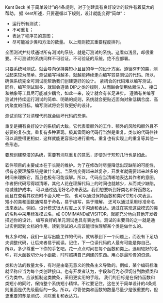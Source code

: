Kent Beck 关于简单设计”的4条规则，对于创建具有良好设计的软件有着莫大的帮助。
据 Kent所述，只要遵循以下规则，设计就能变得“简单”：
- 运行所有测试；
- 不可重复；
- 表达了程序员的意图；
- 尽可能减少类和方法的数量。
以上规则按其重要程度排列。

全面测试并持续通过所有测试的系统，就是可测试的系统。这看似浅显，却很重要。不可测试的系统同样不可验证。不可验证的系统，绝不应部署。

只要系统可测试，就会导向保持类短小且目的单一的设计方案。遵循SRP的类，测试起来较为简单。测试编写得越多，就越能持续走向编写较易测试的代码。所以，确保系统完全可测试能帮助我们创建更好的设计。
紧耦合的代码难以编写测试。同样，编写测试越多，就越会遵循 DIP之类的规则，从而越会使用依赖注入、接口和抽象等工具尽可能减少耦合，如此一来，设计就会有长足进步。
遵循有关编写测试并持续运行测试的简单、明确的规则，系统就会更贴近面向对象低耦合度、高内聚度的目标。编写测试将会引致更好的设计。

测试消除了对清理代码就会破坏代码的恐惧。

重复是拥有良好设计的系统的大敌。它代表着额外的工作、额外的风险和额外且不必要的复杂度。重复有多种表现。极其雷同的代码行当然是重复。类似的代码往往可以调整得更相似，这样就能更容易地进行重构。重复也有实现上的重复等其他一些形态。

要想创建整洁的系统，需要有消除重复的意愿，即便对于短短几行也是如此。

软件项目的主要成本在于长期的维护。为了在修改时尽量降低出现缺陷的可能性，很有必要理解系统是做什么的。当系统变得越来越复杂，开发者就需要越来越多的时间来理解它，而且也极有可能误解。所以，代码应当清晰地表达其作者的意图。作者把代码写得越清晰，其他人花在理解代码上的时间也就越少，从而减少缺陷，缩减维护成本。
可以通过选用好名称来表达。我们想要听到好类名和好函数名，而且在查看其权责时不会大吃一惊。
也可以通过保持函数和类尺寸短小来表达。短小的类和函数通常易于命名，易于编写，易于理解。
还可以通过采用标准命名法来表达。例如，设计模式很大程度上关乎沟通和表达。通过在实现这些模式的类的名称中采用标准模式名，如 COMIMAND或VISITOR，就能充分地向其他开发者描述你的设计。
编写良好的单元测试也具有表达性。测试的主要目的之一就是通过实例起到文档的作用。读到测试的人应该能很快理解某个类是做什么的。

有太多时候，我们一旦写出能工作的代码，就转移到下一个问题上，而没有下足功夫调整代码，让后来者易于阅读。记住，下一位读代码的人最有可能是你自己。
所以，多少尊重一下你的手艺吧。花一点点时间在每个函数和类上。选用较好的名称，将大函数切分为小函数，时时照拂自己创建的东西。用心是最珍贵的资源。

类和方法的数量太多，有时是由毫无意义的教条主义导致的。例如，某个编码标准就坚称应当为每个类创建接口。也有开发者认为，字段和行为必须切分到数据类和行为类中。应该抵制这类教条，采用更实用的手段。
我们的目标是在保持函数和类短小的同时，保持整个系统短小精悍。不过要记住，这在关于简单设计的4条规则里面是优先级最低的一条。所以，尽管使类和函数的数量尽量少是很重要的，但更重要的却是测试、消除重复和表达力。